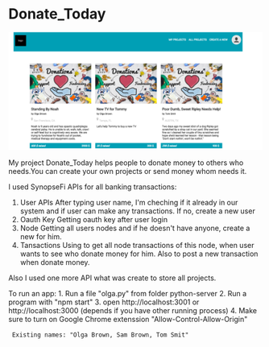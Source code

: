 # Donate_Today

![alt text](https://github.com/olgafedorenko/Donate_Today/blob/master/public/img/home_page.png)


My project Donate_Today helps people to donate money to others who needs.You can create your own projects or send money whom needs it. 

I used SynopseFi APIs for all banking transactions:
1. User APIs
   After typing user name, I'm cheching if it already in our system and if user can make any transactions. If no, create a new user
2. Oauth Key
    Getting oauth key after user login
3. Node
    Getting all users nodes and if he doesn't have anyone, create a new for him.
4.  Tansactions
     Using to get all node transactions of  this node, when user wants to see who donate money for him. Also to post a new transaction when donate money.

 Also I used one more API what was create to store all projects.

To run an app:
     1. Run a file  "olga.py" from folder python-server
     2. Run a program with "npm start"
     3. open http://localhost:3001 or http://localhost:3000 (depends if you have other running process)
     4. Make sure to turn on Google Chrome extenssion "Allow-Control-Allow-Origin"
     
     Existing names: "Olga Brown, Sam Brown, Tom Smit"

